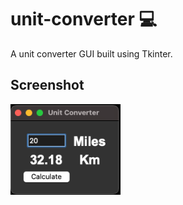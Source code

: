 # unit-converter 💻

A unit converter GUI built using Tkinter.

## Screenshot

<img alt="Pong Game Screenshot" width=35% src="unit_converter_screenshot.png" />
